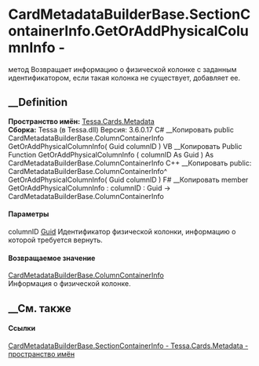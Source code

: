 # CardMetadataBuilderBase.SectionContainerInfo.GetOrAddPhysicalColumnInfo -
метод
Возвращает информацию о физической колонке с заданным идентификатором, если
такая колонка не существует, добавляет ее.
## __Definition
 **Пространство имён:** [Tessa.Cards.Metadata](N_Tessa_Cards_Metadata.htm)  
 **Сборка:** Tessa (в Tessa.dll) Версия: 3.6.0.17
C# __Копировать
     public CardMetadataBuilderBase.ColumnContainerInfo GetOrAddPhysicalColumnInfo(
    	Guid columnID
    )
VB __Копировать
     Public Function GetOrAddPhysicalColumnInfo ( 
    	columnID As Guid
    ) As CardMetadataBuilderBase.ColumnContainerInfo
C++ __Копировать
     public:
    CardMetadataBuilderBase.ColumnContainerInfo^ GetOrAddPhysicalColumnInfo(
    	Guid columnID
    )
F# __Копировать
     member GetOrAddPhysicalColumnInfo : 
            columnID : Guid -> CardMetadataBuilderBase.ColumnContainerInfo 
#### Параметры
columnID [Guid](https://learn.microsoft.com/dotnet/api/system.guid)
    Идентификатор физической колонки, информацию о которой требуется вернуть.
#### Возвращаемое значение
[CardMetadataBuilderBase.ColumnContainerInfo](T_Tessa_Cards_Metadata_CardMetadataBuilderBase_ColumnContainerInfo.htm)  
Информация о физической колонке.
##  __См. также
#### Ссылки
[CardMetadataBuilderBase.SectionContainerInfo -
](T_Tessa_Cards_Metadata_CardMetadataBuilderBase_SectionContainerInfo.htm)
[Tessa.Cards.Metadata - пространство имён](N_Tessa_Cards_Metadata.htm)
